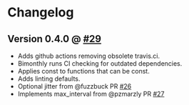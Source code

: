 # Changelog

## Version 0.4.0 @ [#29](https://github.com/srijs/rust-tokio-retry/pull/29)

- Adds github actions removing obsolete travis.ci.
- Bimonthly runs CI checking for outdated dependencies.
- Applies const to functions that can be const.
- Adds linting defaults.
- Optional jitter from @fuzzbuck PR [#26](https://github.com/srijs/rust-tokio-retry/pull/26)
- Implements max_interval from @pzmarzly PR [#27](https://github.com/srijs/rust-tokio-retry/pull/27)